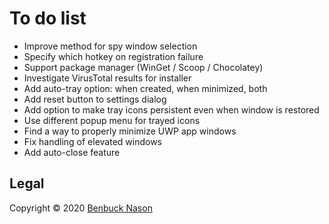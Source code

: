 # To do list

- Improve method for spy window selection
- Specify which hotkey on registration failure
- Support package manager (WinGet / Scoop / Chocolatey)
- Investigate VirusTotal results for installer
- Add auto-tray option: when created, when minimized, both
- Add reset button to settings dialog
- Add option to make tray icons persistent even when window is restored
- Use different popup menu for trayed icons
- Find a way to properly minimize UWP app windows
- Fix handling of elevated windows
- Add auto-close feature

## Legal

Copyright &copy; 2020 [Benbuck Nason](<https://github.com/benbuck>)
